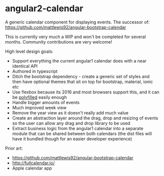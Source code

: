 # angular2-calendar
A generic calendar component for displaying events. The successor of: https://github.com/mattlewis92/angular-bootstrap-calendar

This is currently very much a WIP and won't be completed for several months. Community contributions are very welcome!

High level design goals:
* Support everything the current angular1 calendar does with a near identical API
* Authored in typescript
* Ditch the bootstrap dependency - create a generic set of styles and then have optional themes that sit on top for bootstrap, material, ionic etc
* Use flexbox because its 2016 and most browsers support this, and it can be [polyfilled](https://github.com/10up/flexibility) easily enough
* Handle bigger amounts of events
* Much improved week view
* Remove the year view as it doesn't really add much value
* Create an abstraction layer around the drag, drop and resizing of events so the user can allow any drag and drop library to be used
* Extract business logic from the angular1 calendar into a separate module that can be shared between both calendars (the dist files will have it bundled though for an easier developer experience)

Prior art:
* https://github.com/mattlewis92/angular-bootstrap-calendar
* http://fullcalendar.io/
* Apple calendar app
